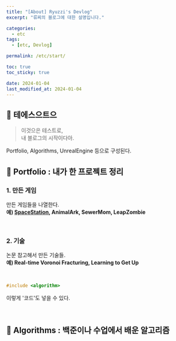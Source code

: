 ```yaml
---
title: "[About] Ryuzzi's Devlog"
excerpt: "류찌의 블로그에 대한 설명입니다."

categories:
  - etc
tags:
  - [etc, Devlog]

permalink: /etc/start/

toc: true
toc_sticky: true

date: 2024-01-04
last_modified_at: 2024-01-04
---
```


## 🦥 테에스으트으

>이것으은 테스트로,<br>
>내 블로그의 시작이다아.

Portfolio, Algorithms, UnrealEngine 등으로 구성된다.

## 🦥 Portfolio : 내가 한 프로젝트 정리

### 1. 만든 게임

만든 게임들을 나열한다.<br>
**예) [SpaceStation](https://www.youtube.com/watch?v=MsZts6FvNiY&t=34s), AnimalArk, SewerMom, LeapZombie**

<br>

### 2. 기술

논문 참고해서 만든 기술들.<br>
**예) Real-time Voronoi Fracturing, Learning to Get Up**

<br>

```cpp
#include <algorithm>
```

이렇게 '코드'도 넣을 수 있다.

<br>

## 🦥 Algorithms : 백준이나 수업에서 배운 알고리즘